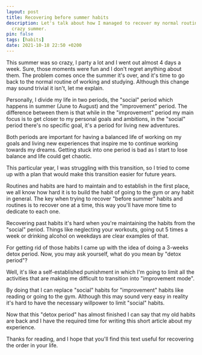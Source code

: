 ```yaml
---
layout: post
title: Recovering before summer habits
description: Let's talk about how I managed to recover my normal routines after a
  crazy summer.
pin: false
tags: [habits]
date: 2021-10-18 22:50 +0200
---
```


This summer was so crazy, I party a lot and I went out almost 4 days a week. Sure, those moments were fun and I don't regret anything about them. The problem comes once the summer it's over, and it's time to go back to the normal routine of working and studying. Although this change may sound trivial it isn't, let me explain.

Personally, I divide my life in two periods, the "social" period which happens in summer (June to August) and the "improvement" period. The difference between them is that while in the "improvement" period my main focus is to get closer to my personal goals and ambitions, in the "social" period there's no specific goal, it's a period for living new adventures.

Both periods are important for having a balanced life of working on my goals  and living new experiences that inspire me to continue working towards my dreams. Getting stuck into one period is bad as I start to lose balance and life could get chaotic.

This particular year, I was struggling with this transition, so I tried to come up with a plan that would make this transition easier for future years.

Routines and habits are hard to maintain and to establish in the first place, we all know how hard it is to build the habit of going to the gym or any habit in general. The key when trying to recover "before summer" habits and routines is to recover one at a time, this way you'll have more time to dedicate to each one.

Recovering past habits it's hard when you're maintaining the habits from the "social" period. Things like neglecting your workouts, going out 5 times a week or drinking alcohol on weekdays are clear examples of that.

For getting rid of those habits I came up with the idea of doing a 3-weeks detox period. Now, you may ask yourself, what do you mean by "detox period"?

Well, it's like a self-established punishment in which I'm going to limit all the activities that are making me difficult to transition into "improvement mode". 

By doing that I can replace "social" habits for "improvement" habits like reading or going to the gym. Although this may sound very easy in reality it's hard to have the necessary willpower to limit "social" habits. 

Now that this "detox period" has almost finished I can say that my old habits are back and I have the required time for writing this short article about my experience.

Thanks for reading, and I hope that you'll find this text useful for recovering the order in your life.